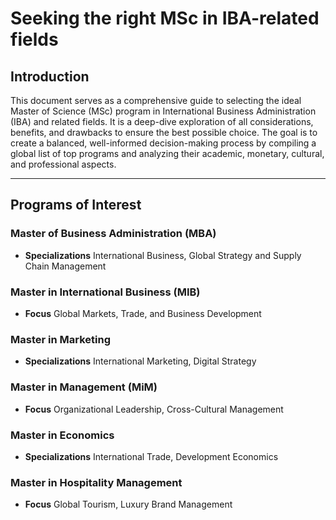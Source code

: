 # Seeking the right MSc in IBA-related fields

## Introduction

This document serves as a comprehensive guide to selecting the ideal Master of Science (MSc) program in International Business Administration (IBA) and related fields. It is a deep-dive exploration of all considerations, benefits, and drawbacks to ensure the best possible choice. The goal is to create a balanced, well-informed decision-making process by compiling a global list of top programs and analyzing their academic, monetary, cultural, and professional aspects.

---

## Programs of Interest

### Master of Business Administration (MBA)
- **Specializations** International Business, Global Strategy and Supply Chain Management

### Master in International Business (MIB) 
- **Focus** Global Markets, Trade, and Business Development

### Master in Marketing
- **Specializations** International Marketing, Digital Strategy

### Master in Management (MiM)
- **Focus** Organizational Leadership, Cross-Cultural Management

### Master in Economics
- **Specializations** International Trade, Development Economics

### Master in Hospitality Management
- **Focus** Global Tourism, Luxury Brand Management
